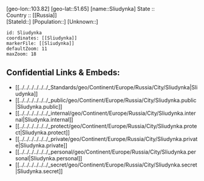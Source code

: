 ﻿---
location: [51.65,103.82] 
mapzoom: [7,12] 
mapmarker: city 
type: City
tags:
- geo/City


SpocWebEntityId: 34324
isDeleted: false
confidential: public

---
[geo-lon::103.82] 
[geo-lat::51.65] 
[name::Sliudynka] 
State ::  
Country :: [[Russia]]  
[StateId::] 
[Population::] 
[Unknown::] 


```leaflet
id: Sliudynka
coordinates: [[Sliudynka]] 
markerFile: [[Sliudynka]] 
defaultZoom: 11 
maxZoom: 18
```


## Confidential Links & Embeds: 
- [[../../../../../../_Standards/geo/Continent/Europe/Russia/City/Sliudynka|Sliudynka]] 
- [[../../../../../../_public/geo/Continent/Europe/Russia/City/Sliudynka.public|Sliudynka.public]] 
- [[../../../../../../_internal/geo/Continent/Europe/Russia/City/Sliudynka.internal|Sliudynka.internal]] 
- [[../../../../../../_protect/geo/Continent/Europe/Russia/City/Sliudynka.protect|Sliudynka.protect]] 
- [[../../../../../../_private/geo/Continent/Europe/Russia/City/Sliudynka.private|Sliudynka.private]] 
- [[../../../../../../_personal/geo/Continent/Europe/Russia/City/Sliudynka.personal|Sliudynka.personal]] 
- [[../../../../../../_secret/geo/Continent/Europe/Russia/City/Sliudynka.secret|Sliudynka.secret]] 
